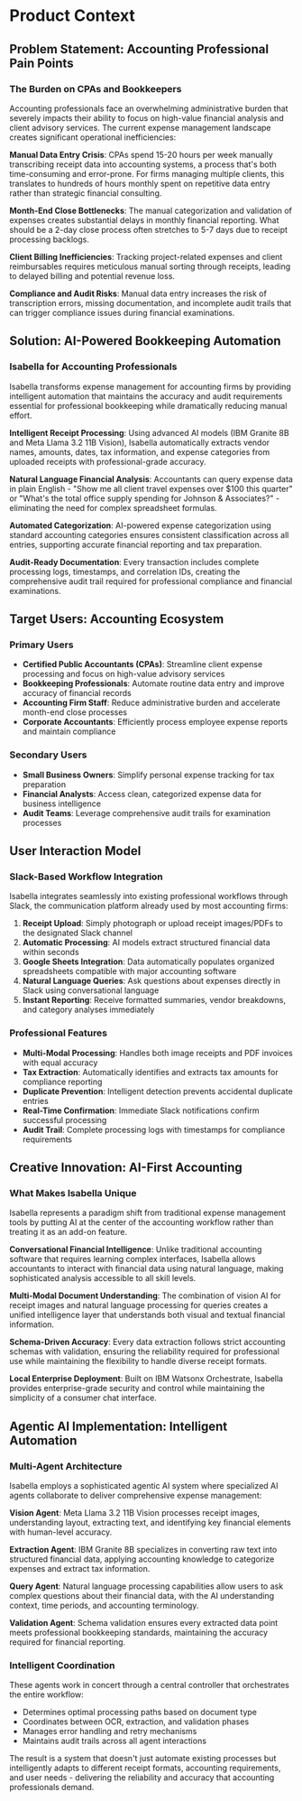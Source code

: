 # Product Context

## Problem Statement: Accounting Professional Pain Points

### The Burden on CPAs and Bookkeepers
Accounting professionals face an overwhelming administrative burden that severely impacts their ability to focus on high-value financial analysis and client advisory services. The current expense management landscape creates significant operational inefficiencies:

**Manual Data Entry Crisis**: CPAs spend 15-20 hours per week manually transcribing receipt data into accounting systems, a process that's both time-consuming and error-prone. For firms managing multiple clients, this translates to hundreds of hours monthly spent on repetitive data entry rather than strategic financial consulting.

**Month-End Close Bottlenecks**: The manual categorization and validation of expenses creates substantial delays in monthly financial reporting. What should be a 2-day close process often stretches to 5-7 days due to receipt processing backlogs.

**Client Billing Inefficiencies**: Tracking project-related expenses and client reimbursables requires meticulous manual sorting through receipts, leading to delayed billing and potential revenue loss.

**Compliance and Audit Risks**: Manual data entry increases the risk of transcription errors, missing documentation, and incomplete audit trails that can trigger compliance issues during financial examinations.

## Solution: AI-Powered Bookkeeping Automation

### Isabella for Accounting Professionals
Isabella transforms expense management for accounting firms by providing intelligent automation that maintains the accuracy and audit requirements essential for professional bookkeeping while dramatically reducing manual effort.

**Intelligent Receipt Processing**: Using advanced AI models (IBM Granite 8B and Meta Llama 3.2 11B Vision), Isabella automatically extracts vendor names, amounts, dates, tax information, and expense categories from uploaded receipts with professional-grade accuracy.

**Natural Language Financial Analysis**: Accountants can query expense data in plain English - "Show me all client travel expenses over $100 this quarter" or "What's the total office supply spending for Johnson & Associates?" - eliminating the need for complex spreadsheet formulas.

**Automated Categorization**: AI-powered expense categorization using standard accounting categories ensures consistent classification across all entries, supporting accurate financial reporting and tax preparation.

**Audit-Ready Documentation**: Every transaction includes complete processing logs, timestamps, and correlation IDs, creating the comprehensive audit trail required for professional compliance and financial examinations.

## Target Users: Accounting Ecosystem

### Primary Users
- **Certified Public Accountants (CPAs)**: Streamline client expense processing and focus on high-value advisory services
- **Bookkeeping Professionals**: Automate routine data entry and improve accuracy of financial records
- **Accounting Firm Staff**: Reduce administrative burden and accelerate month-end close processes
- **Corporate Accountants**: Efficiently process employee expense reports and maintain compliance

### Secondary Users
- **Small Business Owners**: Simplify personal expense tracking for tax preparation
- **Financial Analysts**: Access clean, categorized expense data for business intelligence
- **Audit Teams**: Leverage comprehensive audit trails for examination processes

## User Interaction Model

### Slack-Based Workflow Integration
Isabella integrates seamlessly into existing professional workflows through Slack, the communication platform already used by most accounting firms:

1. **Receipt Upload**: Simply photograph or upload receipt images/PDFs to the designated Slack channel
2. **Automatic Processing**: AI models extract structured financial data within seconds
3. **Google Sheets Integration**: Data automatically populates organized spreadsheets compatible with major accounting software
4. **Natural Language Queries**: Ask questions about expenses directly in Slack using conversational language
5. **Instant Reporting**: Receive formatted summaries, vendor breakdowns, and category analyses immediately

### Professional Features
- **Multi-Modal Processing**: Handles both image receipts and PDF invoices with equal accuracy
- **Tax Extraction**: Automatically identifies and extracts tax amounts for compliance reporting
- **Duplicate Prevention**: Intelligent detection prevents accidental duplicate entries
- **Real-Time Confirmation**: Immediate Slack notifications confirm successful processing
- **Audit Trail**: Complete processing logs with timestamps for compliance requirements

## Creative Innovation: AI-First Accounting

### What Makes Isabella Unique
Isabella represents a paradigm shift from traditional expense management tools by putting AI at the center of the accounting workflow rather than treating it as an add-on feature.

**Conversational Financial Intelligence**: Unlike traditional accounting software that requires learning complex interfaces, Isabella allows accountants to interact with financial data using natural language, making sophisticated analysis accessible to all skill levels.

**Multi-Modal Document Understanding**: The combination of vision AI for receipt images and natural language processing for queries creates a unified intelligence layer that understands both visual and textual financial information.

**Schema-Driven Accuracy**: Every data extraction follows strict accounting schemas with validation, ensuring the reliability required for professional use while maintaining the flexibility to handle diverse receipt formats.

**Local Enterprise Deployment**: Built on IBM Watsonx Orchestrate, Isabella provides enterprise-grade security and control while maintaining the simplicity of a consumer chat interface.

## Agentic AI Implementation: Intelligent Automation

### Multi-Agent Architecture
Isabella employs a sophisticated agentic AI system where specialized AI agents collaborate to deliver comprehensive expense management:

**Vision Agent**: Meta Llama 3.2 11B Vision processes receipt images, understanding layout, extracting text, and identifying key financial elements with human-level accuracy.

**Extraction Agent**: IBM Granite 8B specializes in converting raw text into structured financial data, applying accounting knowledge to categorize expenses and extract tax information.

**Query Agent**: Natural language processing capabilities allow users to ask complex questions about their financial data, with the AI understanding context, time periods, and accounting terminology.

**Validation Agent**: Schema validation ensures every extracted data point meets professional bookkeeping standards, maintaining the accuracy required for financial reporting.

### Intelligent Coordination
These agents work in concert through a central controller that orchestrates the entire workflow:
- Determines optimal processing paths based on document type
- Coordinates between OCR, extraction, and validation phases
- Manages error handling and retry mechanisms
- Maintains audit trails across all agent interactions

The result is a system that doesn't just automate existing processes but intelligently adapts to different receipt formats, accounting requirements, and user needs - delivering the reliability and accuracy that accounting professionals demand. 